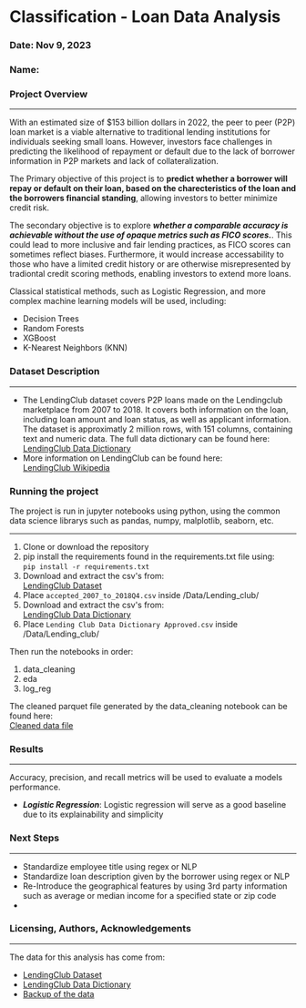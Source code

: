 # Classification - Loan Data Analysis
### Date: Nov 9, 2023  
### Name:   
### Project Overview
-- ----
With an estimated size of $153 billion dollars in 2022, the peer to peer (P2P) loan market is a viable alternative to traditional lending institutions for individuals seeking small loans. However, investors face challenges in predicting the likelihood of repayment or default due to the lack of borrower information in P2P markets and lack of collateralization.

The Primary objective of this project is to **predict whether a borrower will repay or default on their loan, based on the charecteristics of the loan and the borrowers financial standing**, allowing investors to better minimize credit risk.

The secondary objective is to explore ***whether a comparable accuracy is achievable without the use of opaque metrics such as FICO scores.***. This could lead to more inclusive and fair lending practices, as FICO scores can sometimes reflect biases. Furthermore, it would increase accessability to those who have a limited credit history or are otherwise misrepresented by tradiontal credit scoring methods, enabling investors to extend more loans. 

Classical statistical methods, such as Logistic Regression, and more complex machine learning models will be used, including:  
- Decision Trees
- Random Forests
- XGBoost
- K-Nearest Neighbors (KNN)


### Dataset Description
-- ----
* The LendingClub dataset covers P2P loans made on the Lendingclub marketplace from 2007 to 2018. It covers both information on the loan, including loan amount and loan status, as well as applicant information. The dataset is approximatly 2 million rows, with 151 columns, containing text and numeric data. The full data dictionary can be found here:  
[LendingClub Data Dictionary](https://www.kaggle.com/datasets/jonchan2003/lending-club-data-dictionary)  
* More information on LendingClub can be found here:   
[LendingClub Wikipedia](https://en.wikipedia.org/wiki/LendingClub)

### Running the project
The project is run in jupyter notebooks using python, using the common data science librarys such as pandas, numpy, malplotlib, seaborn, etc. 
-- -----
1. Clone or download the repository
2. pip install the requirements found in the requirements.txt file using:  
`pip install -r requirements.txt`
3. Download and extract the csv's from:  
[LendingClub Dataset](https://www.kaggle.com/datasets/wordsforthewise/lending-club)
4. Place `accepted_2007_to_2018Q4.csv` inside /Data/Lending_club/
5. Download and extract the csv's from:  
[LendingClub Data Dictionary](https://www.kaggle.com/datasets/jonchan2003/lending-club-data-dictionary)
6. Place `Lending Club Data Dictionary Approved.csv` inside /Data/Lending_club/

Then run the notebooks in order:
1. data_cleaning
2. eda
3. log_reg

The cleaned parquet file generated by the data_cleaning notebook can be found here:  
[Cleaned data file](https://drive.google.com/file/d/1NA3QfiQBhkoaCI89pVCxbn5FvwmI5EOS/view?usp=sharing)

### Results
---
Accuracy, precision, and recall metrics will be used to evaluate a models performance. 
- ***Logistic Regression***: Logistic regression will serve as a good baseline due to its explainability and simplicity

### Next Steps
---
- Standardize employee title using regex or NLP
- Standardize loan description given by the borrower using regex or NLP
- Re-Introduce the geographical features by using 3rd party information such as average or median income for a specified state or zip code
- 


### Licensing, Authors, Acknowledgements
---
The data for this analysis has come from:

- [LendingClub Dataset](https://www.kaggle.com/datasets/wordsforthewise/lending-club)
- [LendingClub Data Dictionary](https://www.kaggle.com/datasets/jonchan2003/lending-club-data-dictionary)
- [Backup of the data](https://drive.google.com/file/d/1CYaYaKzeQrOOwZZKOESNyzsPPOnCdE8x/view?usp=sharing)